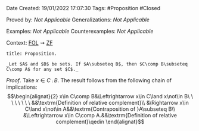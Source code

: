 <br />
<br />

Date Created: 19/01/2022 17:07:30
Tags: #Proposition #Closed

Proved by: _Not Applicable_
Generalizations: _Not Applicable_

Examples: _Not Applicable_
Counterexamples: _Not Applicable_

Context: [$\textrm{FOL}$](obsidian://open?file=First%20Order%20Logic)$\,\,\rightsquigarrow\,\,$[$\textrm{ZF}$](obsidian://open?file=Zermelo-Fraenkel%20Set%20Theory)

``` ad-Proposition
title: Proposition.

_Let $A$ and $B$ be sets. If $A\subseteq B$, then $C\comp B\subseteq C\comp A$ for any set $C$._

```

_Proof_. Take $x\in C\comp B$. The result follows from the following chain of implications:
$$\begin{alignat}{2}
    x\in C\comp B&\Leftrightarrow x\in C\land x\not\in B\ \ \ \ \ \ \ \ &&\textrm{Definition of relative complement}\\
    &\Rightarrow x\in C\land x\not\in A&&\textrm{Contraposition of }A\subseteq B\\
    &\Leftrightarrow x\in C\comp A.&&\textrm{Definition of relative complement}\qedin
\end{alignat}$$
